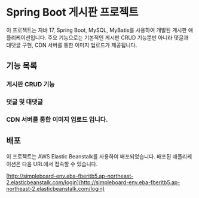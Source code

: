 # Spring Boot 게시판 프로젝트

이 프로젝트는 자바 17, Spring Boot, MySQL, MyBatis를 사용하여 개발된 게시판 애플리케이션입니다. 주요 기능으로는 기본적인 게시판 CRUD 기능뿐만 아니라 댓글과 대댓글 구현, CDN 서버를 통한 이미지 업로드가 제공됩니다.

## 기능 목록

### 게시판 CRUD 기능
### 댓글 및 대댓글
### CDN 서버를 통한 이미지 업로드 입니다.

## 배포

이 프로젝트는 AWS Elastic Beanstalk를 사용하여 배포되었습니다. 배포된 애플리케이션은 다음 URL에서 접속할 수 있습니다.

[http://simpleboard-env.eba-fberitb5.ap-northeast-2.elasticbeanstalk.com/login](http://simpleboard-env.eba-fberitb5.ap-northeast-2.elasticbeanstalk.com/login)

